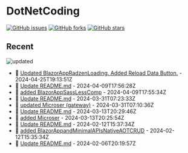 # DotNetCoding

[![GitHub issues](https://img.shields.io/github/issues/akifmt/DotNetCoding)](https://github.com/akifmt/DotNetCoding/issues)
[![GitHub forks](https://img.shields.io/github/forks/akifmt/DotNetCoding)](https://github.com/akifmt/DotNetCoding/network)
[![GitHub stars](https://img.shields.io/github/stars/akifmt/DotNetCoding)](https://github.com/akifmt/DotNetCoding/stargazers)


## Recent

<!-- Latest_Commits_Start -->
![updated](https://img.shields.io/badge/Updated-Thu%20Apr%2025%202024%2019%3A17%3A50%20GMT%2B0000%20(Coordinated%20Universal%20Time)-blue.svg)
- :page_facing_up: [Updated BlazorAppRadzenLoading. Added Reload Data Button.](https://github.com/akifmt/DotNetCoding/commit/2ef7495315185d0e101641a488bf2e85422751f0) - 2024-04-25T19:13:51Z 
- :page_facing_up: [Update README.md](https://github.com/akifmt/DotNetCoding/commit/d0d00381d2dfaa72241a97bf66dc7b0bc1ba42f5) - 2024-04-09T17:56:28Z 
- :page_facing_up: [added BlazorAppSassLessComp](https://github.com/akifmt/DotNetCoding/commit/2f24a14835dfc4a07b665dfae83d21cb93ee4daa) - 2024-04-09T17:55:34Z 
- :page_facing_up: [Update README.md](https://github.com/akifmt/DotNetCoding/commit/5ea2e68009342dfa7ed441d4ff25afbb70f136b4) - 2024-03-31T07:23:33Z 
- :page_facing_up: [updated Microser (gateway)](https://github.com/akifmt/DotNetCoding/commit/2f2a39584d2397c6b2b2b5165810a882e8db2385) - 2024-03-31T07:10:36Z 
- :page_facing_up: [Update README.md](https://github.com/akifmt/DotNetCoding/commit/7c19b96d81b3ed0bf6eb1e59b4d1326a4d5b4090) - 2024-03-13T20:29:46Z 
- :page_facing_up: [added Microser](https://github.com/akifmt/DotNetCoding/commit/7ae76afee487d4268412f77fd7353f9b1e134cc1) - 2024-03-13T20:25:54Z 
- :page_facing_up: [Update README.md](https://github.com/akifmt/DotNetCoding/commit/d11ec09c4e149a555d5e78cd4721806cee2477de) - 2024-02-12T15:37:34Z 
- :page_facing_up: [added BlazorAppandMinimalAPIsNativeAOTCRUD](https://github.com/akifmt/DotNetCoding/commit/c7646768950d6c7ed448b6f6185587eb80ca8034) - 2024-02-12T15:35:34Z 
- :page_facing_up: [Update README.md](https://github.com/akifmt/DotNetCoding/commit/8e9b9f7e9d0b71f30e13ebd9d4d665ec92b206d4) - 2024-02-06T20:19:57Z 
<!-- Latest_Commits_End -->
